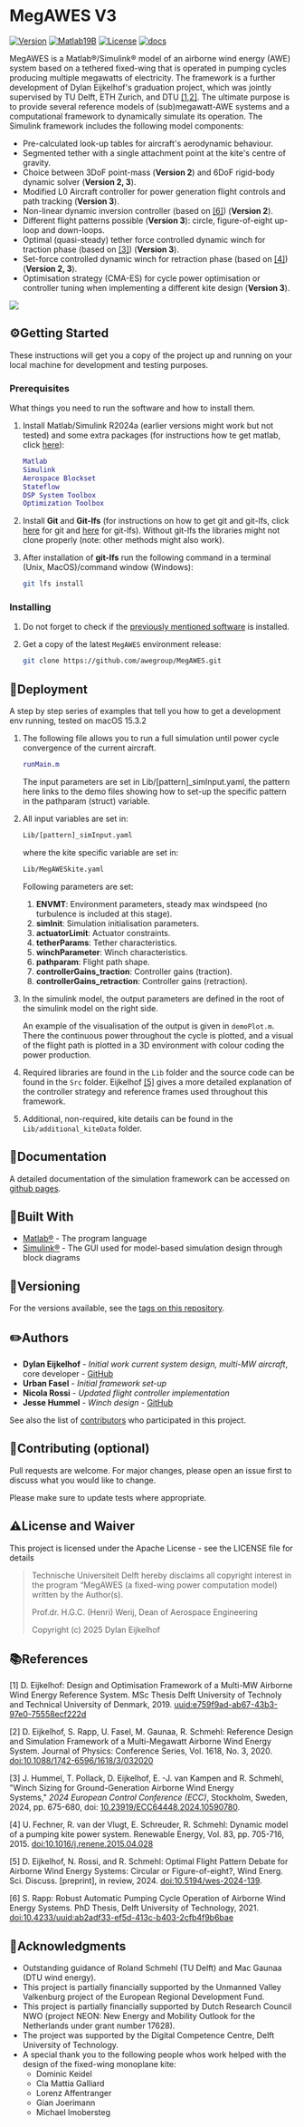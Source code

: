 # MegAWES V3

[![Version](https://img.shields.io/github/v/release/awegroup/MegAWES?label=Latest%20release)](https://github.com/awegroup/MegAWES/releases)
[![Matlab19B](https://img.shields.io/static/v1?label=Matlab%20Simulink&message=2019B&color=brightgreen)](https://www.mathworks.com/products/simulink) <!--static-->
[![License](https://img.shields.io/github/license/awegroup/MegAWES?label=License)](http://www.apache.org/licenses/)
[![docs](https://readthedocs.org/projects/pip/badge/)](https://readthedocs.org/projects/megawes)

MegAWES is a Matlab&reg;/Simulink&reg; model of an airborne wind energy (AWE) system based on a tethered fixed-wing that is operated in pumping cycles producing multiple megawatts of electricity. The framework is a further development of Dylan Eijkelhof's graduation project, which was jointly supervised by TU Delft, ETH Zurich, and DTU [[1,2]](references). The ultimate purpose is to provide several reference models of (sub)megawatt-AWE systems and a computational framework to dynamically simulate its operation. The Simulink framework includes the following model components:

* Pre-calculated look-up tables for aircraft's aerodynamic behaviour.
* Segmented tether with a single attachment point at the kite's centre of gravity.
* Choice between 3DoF point-mass (**Version 2**) and 6DoF rigid-body dynamic solver (**Version 2, 3**).
* Modified L0 Aircraft controller for power generation flight controls and path tracking (**Version 3**).
* Non-linear dynamic inversion controller (based on [[6]](#References)) (**Version 2**).
* Different flight patterns possible (**Version 3**): circle, figure-of-eight up-loop and down-loops.
* Optimal (quasi-steady) tether force controlled dynamic winch for traction phase (based on [[3]](#references)) (**Version 3**).
* Set-force controlled dynamic winch for retraction phase (based on [[4]](#references)) (**Version 2, 3**).
* Optimisation strategy (CMA-ES) for cycle power optimisation or controller tuning when implementing a different kite design (**Version 3**).

![](Lib/DE2019_Aircraft.jpeg)

## ⚙️Getting Started

These instructions will get you a copy of the project up and running on your local machine for development and testing purposes.

### Prerequisites

What things you need to run the software and how to install them.

1. Install Matlab/Simulink R2024a (earlier versions might work but not tested) and some extra packages (for instructions how te get matlab, click [here](https://www.mathworks.com/products/get-matlab.html)):
   
   ```matlab
   Matlab
   Simulink
   Aerospace Blockset
   Stateflow
   DSP System Toolbox
   Optimization Toolbox
   ```

2. Install **Git** and **Git-lfs** (for instructions on how to get git and git-lfs, click [here](https://git-scm.com/book/en/v2/Getting-Started-Installing-Git) for git and [here](https://docs.github.com/en/github/managing-large-files/installing-git-large-file-storage) for git-lfs). Without git-lfs the libraries might not clone properly (note: other methods might also work).

3. After installation of **git-lfs** run the following command in a terminal (Unix, MacOS)/command window (Windows):
   
   ```bash
   git lfs install
   ```

### Installing

1. Do not forget to check if the [previously mentioned software](#prerequisites) is installed.

2. Get a copy of the latest `MegAWES` environment release:
   
   ```bash
   git clone https://github.com/awegroup/MegAWES.git
   ```

## 💪Deployment

A step by step series of examples that tell you how to get a development env running, tested on macOS 15.3.2

1. The following file allows you to run a full simulation until power cycle convergence of the current aircraft.
   
   ```matlab
   runMain.m
   ```
   
   The input parameters are set in Lib/[pattern]_simInput.yaml, the pattern here links to the demo files showing how to set-up the specific pattern in the pathparam (struct) variable.

2. All input variables are set in:
   
   ```bash
   Lib/[pattern]_simInput.yaml
   ```
   
    where the kite specific variable are set in:
   
   ```bash
   Lib/MegAWESkite.yaml
   ```
   
    Following parameters are set:
   
   1. **ENVMT**: Environment parameters, steady max windspeed (no turbulence is included at this stage).
   2. **simInit**: Simulation initialisation parameters.
   3. **actuatorLimit**: Actuator constraints.
   4. **tetherParams**: Tether characteristics.
   5. **winchParameter**: Winch characteristics.
   6. **pathparam**: Flight path shape.
   7. **controllerGains_traction**: Controller gains (traction).
   8. **controllerGains_retraction**: Controller gains (retraction).

3. In the simulink model, the output parameters are defined in the root of the simulink model on the right side.
   
   An example of the visualisation of the output is given in `demoPlot.m`.
   There the continuous power throughout the cycle is plotted, and a visual of the flight path is plotted in a 3D environment with colour coding the power production.

4. Required libraries are found in the `Lib` folder and the source code can be found in the `Src` folder. Eijkelhof [[5]](#references) gives a more detailed explanation of the controller strategy and reference frames used throughout this framework.

5. Additional, non-required, kite details can be found in the `Lib/additional_kiteData` folder.

## 💎Documentation

A detailed documentation of the simulation framework can be accessed on [github pages]().

## 📐Built With

* [Matlab®](https://www.mathworks.com/products/matlab) - The program language
* [Simulink®](https://www.mathworks.com/products/simulink) - The GUI used for model-based simulation design through block diagrams

<!--## Contributing

Please read [CONTRIBUTING.md](https://gist.github.com/PurpleBooth/b24679402957c63ec426) for details on our code of conduct, and the process for submitting pull requests to us.-->

## 📌Versioning

For the versions available, see the [tags on this repository](https://github.com/awegroup/MegAWES/tags).

## ✏️Authors

* **Dylan Eijkelhof** - *Initial work current system design, multi-MW aircraft*, core developer  - [GitHub](https://github.com/DylanEij)
* **Urban Fasel** - *Initial framework set-up*
* **Nicola Rossi** - *Updated flight controller implementation*
* **Jesse Hummel** - *Winch design* - [GitHub](https://github.com/jesseishi)

See also the list of [contributors](https://github.com/awegroup/MegAWES/graphs/contributors) who participated in this project.

## 👋Contributing (optional)

Pull requests are welcome. For major changes, please open an issue first to discuss what you would like to change.

Please make sure to update tests where appropriate.

## ⚠️License and Waiver

This project is licensed under the Apache License - see the LICENSE file for details

> Technische Universiteit Delft hereby disclaims all copyright interest in the program “MegAWES (a fixed-wing power computation model) written by the Author(s).
> 
> Prof.dr. H.G.C. (Henri) Werij, Dean of Aerospace Engineering
> 
> Copyright (c) 2025 Dylan Eijkelhof

## 📚References

[1] D. Eijkelhof: Design and Optimisation Framework of a Multi-MW Airborne Wind Energy Reference System. MSc Thesis Delft University of Technoly and Technical University of Denmark, 2019. [uuid:e759f9ad-ab67-43b3-97e0-75558ecf222d](http://resolver.tudelft.nl/uuid:e759f9ad-ab67-43b3-97e0-75558ecf222d)

[2] D. Eijkelhof, S. Rapp, U. Fasel, M. Gaunaa, R. Schmehl: Reference Design and Simulation Framework of a Multi-Megawatt Airborne Wind Energy System. Journal of Physics: Conference Series, Vol. 1618, No. 3, 2020. [doi:10.1088/1742-6596/1618/3/032020](https://doi.org/10.1088/1742-6596/1618/3/032020)

[3] J. Hummel, T. Pollack, D. Eijkelhof, E. -J. van Kampen and R. Schmehl, "Winch Sizing for Ground-Generation Airborne Wind Energy Systems," *2024 European Control Conference (ECC)*, Stockholm, Sweden, 2024, pp. 675-680, doi: [10.23919/ECC64448.2024.10590780](https://doi.org/10.23919/ECC64448.2024.10590780).

[4] U. Fechner, R. van der Vlugt, E. Schreuder, R. Schmehl: Dynamic model of a pumping kite power system. Renewable Energy, Vol. 83, pp. 705-716, 2015. [doi:10.1016/j.renene.2015.04.028](http://doi.org/10.1016/j.renene.2015.04.028)

[5] D. Eijkelhof, N. Rossi, and R. Schmehl: Optimal Flight Pattern Debate for Airborne Wind Energy Systems: Circular or Figure-of-eight?, Wind Energ. Sci. Discuss. [preprint], in review, 2024. [doi:10.5194/wes-2024-139](https://doi.org/10.5194/wes-2024-139).

[6] S. Rapp: Robust Automatic Pumping Cycle Operation of Airborne Wind Energy Systems. PhD Thesis, Delft University of Technology, 2021. [doi:10.4233/uuid:ab2adf33-ef5d-413c-b403-2cfb4f9b6bae](https://doi.org/10.4233/uuid:ab2adf33-ef5d-413c-b403-2cfb4f9b6bae)

## 👀Acknowledgments

* Outstanding guidance of Roland Schmehl (TU Delft) and Mac Gaunaa (DTU wind energy).
* This project is partially financially supported by the Unmanned Valley Valkenburg project of the European Regional Development Fund.
* This project is partially financially supported by Dutch Research Council NWO (project NEON: New Energy and Mobility Outlook for the Netherlands under grant number 17628).
* The project was supported by the Digital Competence Centre, Delft University of Technology.
* A special thank you to the following people whos work helped with the design of the fixed-wing monoplane kite:
  * Dominic Keidel
  * Cla Mattia Galliard
  * Lorenz Affentranger
  * Gian Joerimann
  * Michael Imobersteg
